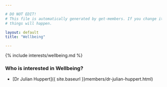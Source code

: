 ```yaml
---

# DO NOT EDIT!
# This file is automatically generated by get-members. If you change it, bad
# things will happen.

layout: default
title: "Wellbeing"

---
```


{% include interests/wellbeing.md %}

### Who is interested in Wellbeing?


* [Dr Julian Huppert]({ site.baseurl }}members/dr-julian-huppert.html)
